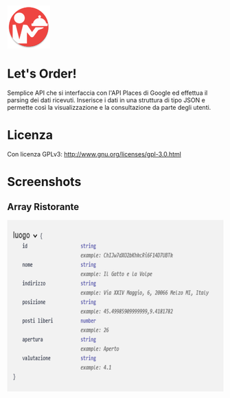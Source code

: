 <a><img src='https://raw.githubusercontent.com/andreadeluna/ProgettoPDGT/master/img/icona.png' alt='icon' height='100'/></a>

# Let's Order!
Semplice API che si interfaccia con l'API Places di Google ed effettua il parsing dei dati ricevuti. Inserisce i dati in una struttura di tipo JSON e permette così la visualizzazione e la consultazione da parte degli utenti.

# Licenza
Con licenza GPLv3: http://www.gnu.org/licenses/gpl-3.0.html

# Screenshots

## Array Ristorante

<a><img src='https://raw.githubusercontent.com/andreadeluna/ProgettoPDGT/master/img/array_luogo.png' height='400' alt='icon' align="center"/></a>